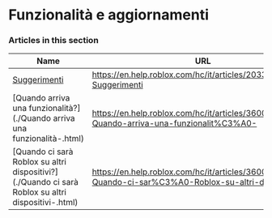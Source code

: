 # Funzionalità e aggiornamenti  
### Articles in this section
Name|URL
-|-
[Suggerimenti](./Suggerimenti.html) |https://en.help.roblox.com/hc/it/articles/203312420-Suggerimenti
[Quando arriva una funzionalità?](./Quando arriva una funzionalità-.html) |https://en.help.roblox.com/hc/it/articles/360000242266-Quando-arriva-una-funzionalit%C3%A0-
[Quando ci sarà Roblox su altri dispositivi?](./Quando ci sarà Roblox su altri dispositivi-.html) |https://en.help.roblox.com/hc/it/articles/360000334546-Quando-ci-sar%C3%A0-Roblox-su-altri-dispositivi-